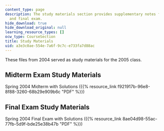 ```yaml
---
content_type: page
description: The study materials section provides supplementary notes for midterm
  and final exam.
hide_download: true
hide_download_original: null
learning_resource_types: []
ocw_type: CourseSection
title: Study Materials
uid: a3e3c0ae-554e-7a6f-9c7c-e733fa7d88ac
---
```


These files from 2004 served as study materials for the 2005 class.

Midterm Exam Study Materials
----------------------------

Spring 2004 Midterm with Solutions ({{% resource_link f921917b-96e8-8f88-3260-68b29e909b6c "PDF" %}})

Final Exam Study Materials
--------------------------

Spring 2004 Final Exam with Solutions ({{% resource_link 8ae04d98-55ac-77fb-5d9f-bde25e38b47b "PDF" %}})